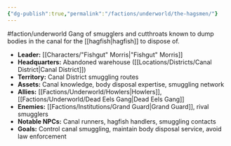 ```yaml
---
{"dg-publish":true,"permalink":"/factions/underworld/the-hagsmen/"}
---
```


#faction/underworld 
Gang of smugglers and cutthroats known to dump bodies in the canal for the [[hagfish\|hagfish]] to dispose of.

- **Leader:** [[Characters/"Fishgut" Morris\|"Fishgut" Morris]]
- **Headquarters:** Abandoned warehouse ([[Locations/Districts/Canal District\|Canal District]])
- **Territory:** Canal District smuggling routes
- **Assets:** Canal knowledge, body disposal expertise, smuggling network
- **Allies:** [[Factions/Underworld/Howlers\|Howlers]], [[Factions/Underworld/Dead Eels Gang\|Dead Eels Gang]]
- **Enemies:** [[Factions/Institutions/Grand Guard\|Grand Guard]], rival smugglers
- **Notable NPCs:** Canal runners, hagfish handlers, smuggling contacts
- **Goals:** Control canal smuggling, maintain body disposal service, avoid law enforcement